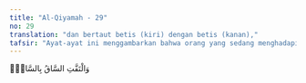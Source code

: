 ```yaml
---
title: "Al-Qiyamah - 29"
no: 29
translation: "dan bertaut betis (kiri) dengan betis (kanan),"
tafsir: "Ayat-ayat ini menggambarkan bahwa orang yang sedang menghadapi sakratulmaut itu yakin bahwa itulah saat perpisahan dengan dunia. Dalam bahasa lain dapat dikatakan bahwa di saat kematian datang, seseorang baru merasa yakin bahwa telah tiba saatnya berpisah buat selama-lamanya dengan dunia, harta, keluarga, dan sanak famili.\n\nAllah sengaja menyebutkan kata-kata dhanna (yang sebenarnya berarti menyangka) karena pada saat jiwa akan melayang itu pun, dia masih sangat ingin hidup lagi disebabkan kecintaannya yang berlebihan terhadap kehidupan yang fana ini. Manusia belum begitu yakin akan kematiannya sendiri.\n\nPernyataan ayat ini yang menyebutkan \"betis kirinya telah bertaut dengan betis kanan\" mengandung arti bahwa dia sudah tidak dapat menggerakkan kedua betisnya (kaki)nya. Bahkan ia juga tidak lagi dapat menggerakkan batang tubuhnya karena organ dan jaringan tubuh telah berhenti bekerja.\n\nKata-kata iltaffa (bertaut) diartikan Ibnu 'Abbas dengan bertautnya di saat kematian itu antara beratnya meninggalkan dunia ini dengan ketakutan yang luar biasa menghadapi akhirat. Bertautlah bala dengan bala, dan disitulah letaknya siksaan sakratulmaut yang hanya dapat dirasakan oleh yang bersangkutan."
---
```


وَالْتَفَّتِ السَّاقُ بِالسَّاقِۙ
